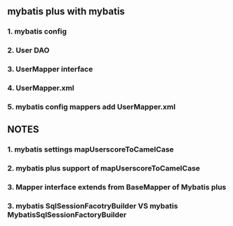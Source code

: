## mybatis plus with mybatis ##

### 1. mybatis config ###

### 2. User DAO ###

### 3. UserMapper interface ###

### 4. UserMapper.xml ###

### 5. mybatis config mappers add UserMapper.xml ###

## NOTES ##

### 1. mybatis settings mapUserscoreToCamelCase ###
### 2. mybatis plus support of mapUserscoreToCamelCase ###
### 3. Mapper interface extends from BaseMapper of Mybatis plus ###
### 3. mybatis SqlSessionFacotryBuilder VS mybatis MybatisSqlSessionFactoryBuilder ###
